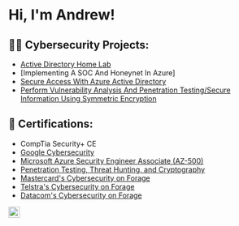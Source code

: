 <h1>Hi, I'm Andrew! </h1>

<h2>👨‍💻 Cybersecurity Projects:</h2>

  - [Active Directory Home Lab](https://github.com/abennie2010/ActiveDirectoryLab/tree/main)
  - [Implementing A SOC And Honeynet In Azure]
  - [Secure Access With Azure Active Directory](https://github.com/abennie2010/ActiveDirectoryLab/tree/main)
  - [Perform Vulnerability Analysis And Penetration Testing/Secure Information Using Symmetric Encryption](https://github.com/abennie2010/ActiveDirectoryLab/tree/main)


    
<h2>📑 Certifications:</h2>

- CompTia Security+ CE
- [Google Cybersecurity](https://coursera.org/share/371c0b82107d3e009b9c4fe12f926e0e)
- [Microsoft Azure Security Engineer Associate (AZ-500)](https://coursera.org/share/760fce40354d10595387a610e0596c59)
- [Penetration Testing, Threat Hunting, and Cryptography](https://coursera.org/share/862550d1bdefcd56909bd6ea00e49e5f)
- [Mastercard's Cybersecurity on Forage](https://www.theforage.com/simulations/mastercard/cybersecurity-t8ye)
- [Telstra's Cybersecurity on Forage](https://forage-uploads-prod.s3.amazonaws.com/completion-certificates/M6JGAwZ52SMusMEcK/RNhbu8QnDzthwynEf_M6JGAwZ52SMusMEcK_zyhy6SZaagNYDrvsK_1738091425985_completion_certificate.pdf)
- [Datacom's Cybersecurity on Forage](https://forage-uploads-prod.s3.amazonaws.com/completion-certificates/gCW7Xki5Y3vNpBmnn/yTszJTvkHFBH6zAn3_gCW7Xki5Y3vNpBmnn_zyhy6SZaagNYDrvsK_1738099544890_completion_certificate.pdf)





[<img align="left" alt="AndrewBennie | LinkedIn" width="22px" src="https://cdn.jsdelivr.net/npm/simple-icons@v3/icons/linkedin.svg" />][linkedin]



[linkedin]:(www.linkedin.com/in/drewb6)


<!--
**joshmadakor1/joshmadakor1** is a ✨ _special_ ✨ repository because its `README.md` (this file) appears on your GitHub profile.

Here are some ideas to get you started:

- 🔭 I’m currently working on ...
- 🌱 I’m currently learning ...
- 👯 I’m looking to collaborate on ...
- 🤔 I’m looking for help with ...
- 💬 Ask me about ...
- 📫 How to reach me: ...
- 😄 Pronouns: ...
- ⚡ Fun fact: ...
-->
